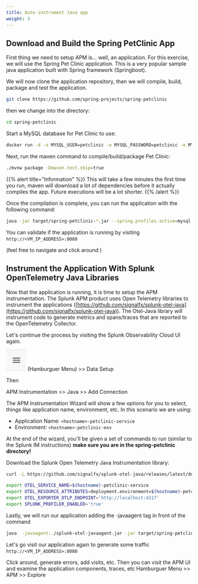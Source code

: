 ```yaml
---
title: Auto-instrument Java app
weight: 3
---
```


## Download and Build the Spring PetClinic App

First thing we need to setup APM is... well, an application. For this exercise, we will use the Spring Pet Clinic application. This is a very popular sample java application built with Spring framework (Springboot).

We will now clone the application repository, then we will compile, build, package and test the application.

```bash
git clone https://github.com/spring-projects/spring-petclinic
```

then we change into the directory:

```bash
cd spring-petclinic
```

Start a MySQL database for Pet Clinic to use:

```bash
docker run -d -e MYSQL_USER=petclinic -e MYSQL_PASSWORD=petclinic -e MYSQL_ROOT_PASSWORD=root -e MYSQL_DATABASE=petclinic -p 3306:3306 mysql:5.7.8
```

Next, run the maven command to compile/build/package Pet Clinic:

```bash
./mvnw package -Dmaven.test.skip=true
```

{{% alert title="Information" %}}
This will take a few minutes the first time you run, maven will download a lot of dependencies before it actually compiles the app. Future executions will be a lot shorter.
{{% /alert %}}

Once the compilation is complete, you can run the application with the following command:

```bash
java -jar target/spring-petclinic-*.jar --spring.profiles.active=mysql
```

You can validate if the application is running by visiting `http://<VM_IP_ADDRESS>:8080`

(feel free to navigate and click around )

## Instrument the Application With Splunk OpenTelemetry Java Libraries

Now that the application is running, it is time to setup the APM instrumentation. The Splunk APM product uses Open Telemetry libraries to instrument the applications ([https://github.com/signalfx/splunk-otel-java](https://github.com/signalfx/splunk-otel-java)).
The Otel-Java library will instrument code to generate metrics and spans/traces that are reported to the OpenTelemetry Collector.

Let's continue the process by visiting the Splunk Observability Cloud UI again.

![Hamburguer Menu](https://github.com/asomensari-splunk/spring-petclinic/blob/main/src/main/resources/static/resources/images/hamburguer.png?raw=true) (Hamburguer Menu) >> Data Setup

Then

APM Instrumentation >> Java >> Add Connection

The APM Instrumentation Wizard will show a few options for you to select, things like application name, environment, etc. In this scenario we are using:

- Application Name: `<hostname>-petclinic-service`
- Environment: `<hostname>-petclinic-env`

At the end of the wizard, you'll be given a set of commands to run (similar to the Splunk IM instructions) **make sure you are in the spring-petclinic directory!**

Download the Splunk Open Telemetry Java Instrumentation library:

```bash
curl -L https://github.com/signalfx/splunk-otel-java/releases/latest/download/splunk-otel-javaagent-all.jar -o splunk-otel-javaagent.jar
```

```bash
export OTEL_SERVICE_NAME=$(hostname)-petclinic-service
export OTEL_RESOURCE_ATTRIBUTES=deployment.environment=$(hostname)-petclinic-env,version=0.314
export OTEL_EXPORTER_OTLP_ENDPOINT='http://localhost:4317'
export SPLUNK_PROFILER_ENABLED='true'
```

Lastly, we will run our application adding the -javaagent tag in front of the command

```bash
java  -javaagent:./splunk-otel-javaagent.jar -jar target/spring-petclinic-*-SNAPSHOT.jar --spring.profiles.active=mysql
```

Let's go visit our application again to generate some traffic `http://<VM_IP_ADDRESS>:8080`

Click around, generate errors, add visits, etc. Then you can visit the APM UI and examine the application components, traces, etc Hamburguer Menu >> APM >> Explore
